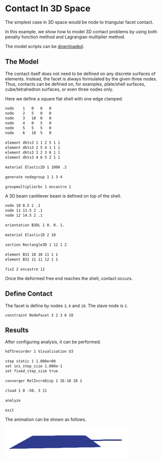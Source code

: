 # Contact In 3D Space

The simplest case in 3D space would be node to triangular facet contact.

In this example, we show how to model 3D contact problems by using both penalty function method and Lagrangian multiplier method.

The model scripts can be [downloaded](contact-in-3d-space.supan).

## The Model

The contact itself does not need to be defined on any discrete surfaces of elements. Instead, the facet is always formulated by the given three nodes. Thus, contacts can be defined on, for examples, plate/shell surfaces, cube/tetrahedron surfaces, or even three nodes only.

Here we define a square flat shell with one edge clamped.

```
node	1	0	0	0
node	2	5	0	0
node	3	10	0	0
node	4	0	5	0
node	5	5	5	0
node	6	10	5	0

element dkts3 1 1 2 5 1 1
element dkts3 2 5 4 1 1 1
element dkts3 3 2 3 6 1 1
element dkts3 4 6 5 2 1 1

material Elastic2D 1 1000 .2

generate nodegroup 1 1 3 4

groupmultiplierbc 1 encastre 1
```

A 3D beam cantilever beam is defined on top of the shell.

```
node 10 8.5 2 .1
node 11 11.5 2 .1
node 12 14.5 2 .1

orientation B3DL 1 0. 0. 1.

material Elastic1D 2 10

section Rectangle3D 1 12 1 2

element B31 10 10 11 1 1
element B31 11 11 12 1 1

fix2 2 encastre 12
```

Once the deformed free end reaches the shell, contact occurs.

## Define Contact

The facet is define by nodes `3`, `6` and `10`. The slave node is `2`.

```
constraint NodeFacet 3 2 3 6 10
```

## Results

After configuring analysis, it can be performed.

```
hdf5recorder 1 Visualisation U3

step static 1 1.000e+00
set ini_step_size 1.000e-1
set fixed_step_size true

converger RelIncreDisp 1 1E-10 20 1

cload 1 0 -50. 3 11

analyze

exit
```

The animation can be shown as follows.

![animation](contact-in-3d-space.gif)